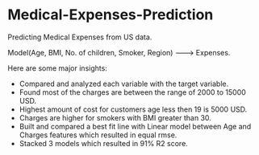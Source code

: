 # Medical-Expenses-Prediction
Predicting Medical Expenses from US data.

Model(Age, BMI, No. of children, Smoker, Region) ---> Expenses.

Here are some major insights:
- Compared and analyzed each variable with the target variable. 
- Found most of the charges are between the range of 2000 to 15000 USD.
- Highest amount of cost for customers age less then 19 is 5000 USD.
- Charges are higher for smokers with BMI greater than 30.
- Built and compared a best fit line with Linear model between Age and Charges features which resulted in equal rmse.
- Stacked 3 models which resulted in 91% R2 score.
